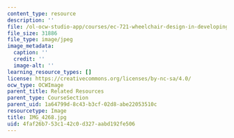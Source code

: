 ```yaml
---
content_type: resource
description: ''
file: /ol-ocw-studio-app/courses/ec-721-wheelchair-design-in-developing-countries-spring-2009/4faf26b753c142c0d327aabd192fe506_IMG_4268.jpg
file_size: 31886
file_type: image/jpeg
image_metadata:
  caption: ''
  credit: ''
  image-alt: ''
learning_resource_types: []
license: https://creativecommons.org/licenses/by-nc-sa/4.0/
ocw_type: OCWImage
parent_title: Related Resources
parent_type: CourseSection
parent_uid: 1a64799d-8c43-b3cf-02d8-abe22053510c
resourcetype: Image
title: IMG_4268.jpg
uid: 4faf26b7-53c1-42c0-d327-aabd192fe506
---
```

